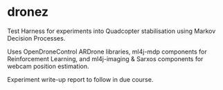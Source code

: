 dronez
======

Test Harness for experiments into Quadcopter stabilisation using Markov Decision Processes.

Uses OpenDroneControl ARDrone libraries, ml4j-mdp components for Reinforcement Learning, and ml4j-imaging & Sarxos components for webcam position estimation.

Experiment write-up report to follow in due course.
